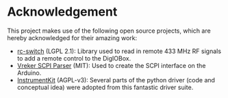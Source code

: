 # Acknowledgement

This project makes use of the following open source projects,
which are hereby acknowledged for their amazing work:

- [rc-switch](https://github.com/sui77/rc-switch) (LGPL 2.1): Library used to read in remote 433 MHz RF signals
  to add a remote control to the DigIOBox.
- [Vreker SCPI Parser](https://github.com/Vrekrer/Vrekrer_scpi_parser) (MIT):
  Used to create the SCPI interface on the Arduino.
- [InstrumentKit](https://github.com/instrumentkit/InstrumentKit) (AGPL-v3):
  Several parts of the python driver (code and conceptual idea)
  were adopted from this fantastic driver suite.
